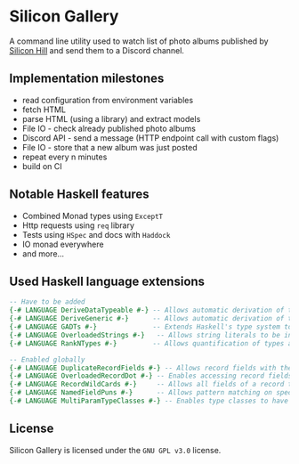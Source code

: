 # Silicon Gallery

A command line utility used to watch list of photo albums published
by [Silicon Hill](https://www.siliconhill.cz/photogalleries)
and send them to a Discord channel.

## Implementation milestones

- read configuration from environment variables
- fetch HTML
- parse HTML (using a library) and extract models
- File IO - check already published photo albums
- Discord API - send a message (HTTP endpoint call with custom flags)
- File IO - store that a new album was just posted
- repeat every n minutes
- build on CI

## Notable Haskell features

- Combined Monad types using `ExceptT`
- Http requests using `req` library
- Tests using `HSpec` and docs with `Haddock`
- IO monad everywhere
- and more...

## Used Haskell language extensions

```haskell
-- Have to be added
{-# LANGUAGE DeriveDataTypeable #-} -- Allows automatic derivation of the `Data` and `Typeable` type classes.
{-# LANGUAGE DeriveGeneric #-}      -- Allows automatic derivation of the `Generic` type class.
{-# LANGUAGE GADTs #-}              -- Extends Haskell's type system to allow Generalized Algebraic Data Types.
{-# LANGUAGE OverloadedStrings #-}   -- Allows string literals to be interpreted as instances of `IsString`.
{-# LANGUAGE RankNTypes #-}         -- Allows quantification of types at arbitrary positions (rank-N types).

-- Enabled globally
{-# LANGUAGE DuplicateRecordFields #-} -- Allows record fields with the same name in different data types.
{-# LANGUAGE OverloadedRecordDot #-} -- Enables accessing record fields using the dot notation (e.g., `record.field`).
{-# LANGUAGE RecordWildCards #-}     -- Allows all fields of a record to be brought into scope without listing them individually.
{-# LANGUAGE NamedFieldPuns #-}      -- Allows pattern matching on specific record fields by name, even if others are present.
{-# LANGUAGE MultiParamTypeClasses #-} -- Enables type classes to have more than one type parameter.
```

## License

Silicon Gallery is licensed under the `GNU GPL v3.0` license.
